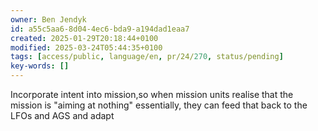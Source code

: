 ```yaml
---
owner: Ben Jendyk
id: a55c5aa6-8d04-4ec6-bda9-a194dad1eaa7
created: 2025-01-29T20:18:44+0100
modified: 2025-03-24T05:44:35+0100
tags: [access/public, language/en, pr/24/270, status/pending]
key-words: []
---
```


Incorporate intent into mission,so when mission units realise that the mission is "aiming at nothing" essentially, they can feed that back to the LFOs and AGS and adapt